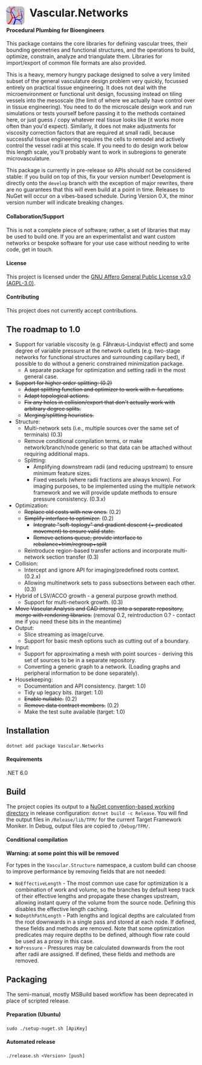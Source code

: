 <h1> <img align="left" src="package/icon.svg" width="48"/> &nbsp; Vascular.Networks </h1>

#### Procedural Plumbing for Bioengineers
This package contains the core libraries for defining vascular trees, their bounding geometries and functional structures, and the operations to build, optimize, constrain, analyze and triangulate them.
Libraries for import/export of common file formats are also provided.

This is a heavy, memory hungry package designed to solve a very limited subset of the general vasculature design problem very quickly, focussed entirely on practical tissue engineering.
It does not deal with the microenvironment or functional unit design, focussing instead on tiling vessels into the mesoscale (the limit of where we actually have control over in tissue engineering).
You need to do the microscale design work and run simulations or tests yourself before passing it to the methods contained here, or just guess / copy whatever real tissue looks like (it works more often than you'd expect).
Similarly, it does not make adjustments for viscosity correction factors that are required at small radii, because successful tissue engineering requires the cells to remodel and actively control the vessel radii at this scale.
If you need to do design work below this length scale, you'll probably want to work in subregions to generate microvasculature.

This package is currently in pre-release so APIs should not be considered stable: if you build on top of this, fix your version number!
Development is directly onto the `develop` branch with the exception of major rewrites, there are no guarantees that this will even build at a point in time.
Releases to NuGet will occur on a vibes-based schedule.
During Version 0.X, the minor version number will indicate breaking changes.

#### Collaboration/Support
This is not a complete piece of software; rather, a set of libraries that may be used to build one.
If you are an experimentalist and want custom networks or bespoke software for your use case without needing to write code, get in touch.

#### License
This project is licensed under the [GNU Affero General Public License v3.0 (AGPL-3.0)](LICENSE).

#### Contributing
This project does not currently accept contributions.

## The roadmap to 1.0
- Support for variable viscosity (e.g. Fåhræus-Lindqvist effect) and some degree of variable pressure at the network outlets (e.g. two-stage networks for functional structures and surrounding capillary bed), if possible to do without a generic constrained minimization package.
  - A separate package for optimization and setting radii in the most general case.
- ~~Support for higher order splitting: (0.2)~~
  - ~~Adapt splitting function and optimizer to work with n-furcations.~~
  - ~~Adapt topological actions.~~
  - ~~Fix any holes in collision/export that don't actually work with arbitrary degree splits.~~
  - ~~Merging/splitting heuristics.~~
- Structure:
  - Multi-network sets (i.e., multiple sources over the same set of terminals) (0.3)
  - Remove conditional compilation terms, or make network/branch/node generic so that data can be attached without requiring additional maps.
  - Splitting:
    - Amplifying downstream radii (and reducing upstream) to ensure minimum feature sizes.
    - Fixed vessels (where radii fractions are always known).
      For imaging purposes, to be implemented using the multiple network framework and we will provide update methods to ensure pressure consistency. (0.3.x)
- Optimization:
  - ~~Replace old costs with new ones.~~ (0.2)
  - ~~Simplify interface to optimizer.~~ (0.2)
    - ~~Integrate "soft-toplogy" and gradient descent (+ predicated movement) to ensure valid state.~~
    - ~~Remove actions queue, provide interface to rebalance+trim/regroup+split~~
  - Reintroduce region-based transfer actions and incorporate multi-network section transfer (0.3)
- Collision:
  - Intercept and ignore API for imaging/predefined roots context. (0.2.x)
  - Allowing multinetwork sets to pass subsections between each other. (0.3)
- Hybrid of LSV/ACCO growth - a general purpose growth method.
  - Support for multi-network growth. (0.3)
- ~~Move Vascular.Analysis and CAD interop into a separate repository, merge with rendering libraries.~~ (removal 0.2, reintroduction 0.? - contact me if you need these bits in the meantime)
- Output:
  - Slice streaming as image/curve.
  - Support for basic mesh options such as cutting out of a boundary.
- Input:
  - Support for approximating a mesh with point sources - deriving this set of sources to be in a separate repository.
  - Converting a generic graph to a network. (Loading graphs and peripheral information to be done separately).
- Housekeeping:
  - Documentation and API consistency. (target: 1.0)
  - Tidy up legacy bits. (target: 1.0)
  - ~~Enable nullable.~~ (0.2)
  - ~~Remove data contract members.~~ (0.2)
  - Make the test suite available (target: 1.0)

## Installation
`dotnet add package Vascular.Networks`

#### Requirements
.NET 6.0

## Build
The project copies its output to a [NuGet convention-based working directory](https://docs.microsoft.com/en-us/nuget/create-packages/creating-a-package#from-a-convention-based-working-directory) in release configuration: `dotnet build -c Release`.
You will find the output files in `/Release/lib/TFM/` for the current Target Framework Moniker.
In Debug, output files are copied to `/Debug/TFM/`.

#### Conditional compilation
**Warning: at some point this will be removed**

For types in the `Vascular.Structure` namespace, a custom build can choose to improve performance by removing fields that are not needed:
- `NoEffectiveLength` - The most common use case for optimization is a combination of work and volume, so the branches by default keep track of their effective lengths and propagate these changes upstream, allowing instant query of the volume from the source node.
  Defining this disables the effective length caching.
- `NoDepthPathLength` - Path lengths and logical depths are calculated from the root downwards in a single pass and stored at each node. If defined, these fields and methods are removed.
  Note that some optimization predicates may require depths to be defined, although flow rate could be used as a proxy in this case.
- `NoPressure` - Pressures may be calculated downwards from the root after radii are assigned. If defined, these fields and methods are removed.

## Packaging
The semi-manual, mostly MSBuild based workflow has been deprecated in place of scripted release.

#### Preparation (Ubuntu)
`sudo ./setup-nuget.sh [ApiKey]`

#### Automated release
`./release.sh <Version> [push]`